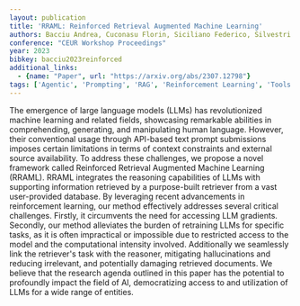 ```yaml
---
layout: publication
title: 'RRAML: Reinforced Retrieval Augmented Machine Learning'
authors: Bacciu Andrea, Cuconasu Florin, Siciliano Federico, Silvestri Fabrizio, Tonellotto Nicola, Trappolini Giovanni
conference: "CEUR Workshop Proceedings"
year: 2023
bibkey: bacciu2023reinforced
additional_links:
  - {name: "Paper", url: "https://arxiv.org/abs/2307.12798"}
tags: ['Agentic', 'Prompting', 'RAG', 'Reinforcement Learning', 'Tools', 'Training Techniques']
---
```

The emergence of large language models (LLMs) has revolutionized machine learning and related fields, showcasing remarkable abilities in comprehending, generating, and manipulating human language. However, their conventional usage through API-based text prompt submissions imposes certain limitations in terms of context constraints and external source availability. To address these challenges, we propose a novel framework called Reinforced Retrieval Augmented Machine Learning (RRAML). RRAML integrates the reasoning capabilities of LLMs with supporting information retrieved by a purpose-built retriever from a vast user-provided database. By leveraging recent advancements in reinforcement learning, our method effectively addresses several critical challenges. Firstly, it circumvents the need for accessing LLM gradients. Secondly, our method alleviates the burden of retraining LLMs for specific tasks, as it is often impractical or impossible due to restricted access to the model and the computational intensity involved. Additionally we seamlessly link the retriever's task with the reasoner, mitigating hallucinations and reducing irrelevant, and potentially damaging retrieved documents. We believe that the research agenda outlined in this paper has the potential to profoundly impact the field of AI, democratizing access to and utilization of LLMs for a wide range of entities.
